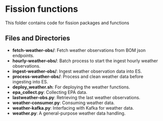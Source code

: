 # Fission functions

This folder contains code for fission packages and functions


## Files and Directories

- **fetch-weather-obs/**: Fetch weather observations from BOM json endpoints.
- **hourly-weather-obs/**: Batch process to start the ingest hourly weather observations.
- **ingest-weather-obs/**: Ingest weather observation data into ES.
- **process-weather-obs/**: Process and clean weather data before ingesting into ES.
- **deploy_weather.sh**: For deploying the weather functions.
- **epa_collect.py**: Collecting EPA data.
- **lastweather-obs.py**: Retrieving the last weather observations.
- **weather-consumer.py**: Consuming weather data.
- **weather-kafka.py**: Interfacing with Kafka for weather data.
- **weather.py**: A general-purpose weather data handling.
